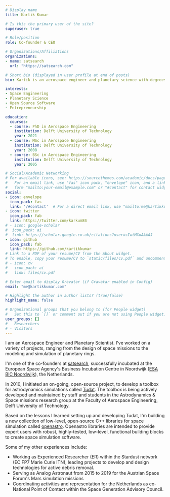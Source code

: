 ```yaml
---
# Display name
title: Kartik Kumar

# Is this the primary user of the site?
superuser: true

# Role/position
role: Co-founder & CEO

# Organizations/Affiliations
organizations:
- name: satsearch
  url: "https://satsearch.com"

# Short bio (displayed in user profile at end of posts)
bio: Kartik is an aerospace engineer and planetary science with degrees from Delft University of Technology in the Netherlands. He is currently co-founder and CEO at satsearch, where he is working on democratizing access to the global commercial space market.

interests:
- Space Engineering
- Planetary Science
- Open Source Software
- Entrepreneurship

education:
  courses:
  - course: PhD in Aerospace Engineering
    institution: Delft University of Technology
    year: 2021
  - course: MSc in Aerospace Engineering
    institution: Delft University of Technology
    year: 2008
  - course: BSc in Aerospace Engineering
    institution: Delft University of Technology
    year: 2005

# Social/Academic Networking
# For available icons, see: https://sourcethemes.com/academic/docs/page-builder/#icons
#   For an email link, use "fas" icon pack, "envelope" icon, and a link in the
#   form "mailto:your-email@example.com" or "#contact" for contact widget.
social:
- icon: envelope
  icon_pack: fas
  link: '/#contact'  # For a direct email link, use "mailto:me@kartikkumar.com".
- icon: twitter
  icon_pack: fab
  link: https://twitter.com/karkum84
# - icon: google-scholar
#  icon_pack: ai
#  link: https://scholar.google.co.uk/citations?user=sIwtMXoAAAAJ
- icon: github
  icon_pack: fab
  link: https://github.com/kartikkumar
# Link to a PDF of your resume/CV from the About widget.
# To enable, copy your resume/CV to `static/files/cv.pdf` and uncomment the lines below.
# - icon: cv
#   icon_pack: ai
#   link: files/cv.pdf

# Enter email to display Gravatar (if Gravatar enabled in Config)
email: "me@kartikkumar.com"

# Highlight the author in author lists? (true/false)
highlight_name: false

# Organizational groups that you belong to (for People widget)
#   Set this to `[]` or comment out if you are not using People widget.
user_groups: []
# - Researchers
# - Visitors
---
```


I am an Aerospace Engineer and Planetary Scientist. I've worked on a variety of projects, ranging from the design of space missions to the modeling and simulation of planetary rings.

I'm one of the co-founders at [satsearch](https://satsearch.com "satsearch: the global marketplace for the space industry"), successfully incubated at the European Space Agency's Business Incubation Centre in Noordwijk ([ESA BIC Noordwijk](https://www.sbicnoordwijk.nl "ESA BIC Noordwijk")), the Netherlands.

In 2010, I initiated an on-going, open-source project, to develop a toolbox for astrodynamics simulations called [Tudat](https://github.com/tudat "Tudat on GitHub"). The toolbox is being actively developed and maintained by staff and students in the Astrodynamics & Space missions research group at the Faculty of Aerospace Engineering, Delft University of Technology.

Based on the lessons I learned setting up and developing Tudat, I'm building a new collection of low-level, open-source C++ libraries for space simulation called [openastro](https://github.com/openastro "openastro on GitHub"). Openastro libraries are intended to provide expert users with robust, highly-tested, low-level, functional building blocks to create space simulation software.

Some of my other experiences include:
- Working as Experienced Researcher (ER) within the Stardust network (EC FP7 Marie Curie ITN), leading projects to develop and design technologies for active debris removal.
- Serving as Analog Astronaut from 2015 to 2019 for the Austrian Space Forum's Mars simulation missions
- Coordinating activities and representation for the Netherlands as co-National Point of Contact within the Space Generation Advisory Council.